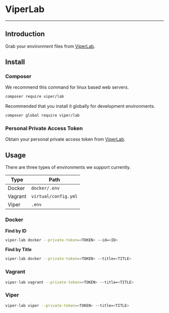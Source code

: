 # ViperLab

---

## Introduction

Grab your environment files from [ViperLab](https://www.viper-lab.com/).

## Install

### Composer

We recommend this command for linux based web servers.

```bash
composer require viper/lab
```

Recommended that you install it globally for development environments.

```bash
composer global require viper/lab
```

### Personal Private Access Token

Obtain your personal private access token from [ViperLab](https://www.viper-lab.com/).

## Usage

There are three types of environments we support currently.

| Type    | Path |
|---------|------|
| Docker  | `docker/.env` |
| Vagrant | `virtual/config.yml` |
| Viper   | `.env` |

### Docker

**Find by ID**

```bash
viper-lab docker --private-token=<TOKEN> --id=<ID>
```

**Find by Title**

```bash
viper-lab docker --private-token=<TOKEN> --title=<TITLE>
```

### Vagrant

```bash
viper-lab vagrant --private-token=<TOKEN> --title=<TITLE>
```

### Viper

```bash
viper-lab viper --private-token=<TOKEN> --title=<TITLE>
```
